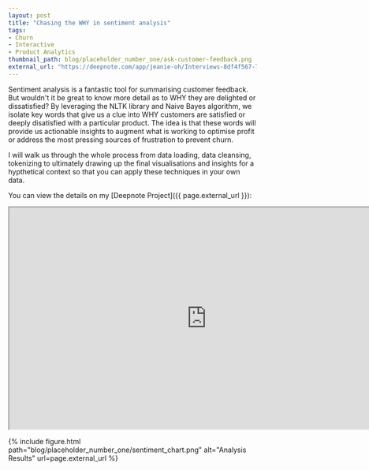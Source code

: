 ```yaml
---
layout: post
title: "Chasing the WHY in sentiment analysis"
tags:
- Churn
- Interactive
- Product Analytics
thumbnail_path: blog/placeholder_number_one/ask-customer-feedback.png
external_url: "https://deepnote.com/app/jeanie-oh/Interviews-8df4f567-748f-4a9f-b18c-3f9fea813441"
---
```


Sentiment analysis is a fantastic tool for summarising customer feedback. But wouldn't it be great to know more detail as to WHY they are delighted or dissatisfied? By leveraging the NLTK library and Naive Bayes algorithm, we isolate key words that give us a clue into WHY customers are satisfied or deeply disatisfied with a particular product. The idea is that these words will provide us actionable insights to augment what is working to optimise profit or address the most pressing sources of frustration to prevent churn.

I will walk us through the whole process from data loading, data cleansing, tokenizing to ultimately drawing up the final visualisations and insights for a hypthetical context so that you can apply these techniques in your own data.

You can view the details on my [Deepnote Project]({{ page.external_url }}):

<iframe height="450" src="https://deepnote.com/app/jeanie-oh/Interviews-8df4f567-748f-4a9f-b18c-3f9fea813441?__embedded=true" title="Interviews" width="800" allowfullscreen></iframe>

{% include figure.html path="blog/placeholder_number_one/sentiment_chart.png" alt="Analysis Results" url=page.external_url %}




